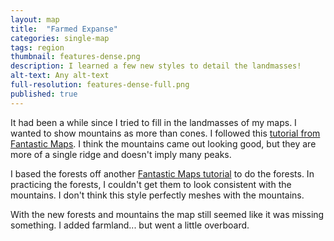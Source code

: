 ```yaml
---
layout: map
title:  "Farmed Expanse"
categories: single-map
tags: region
thumbnail: features-dense.png
description: I learned a few new styles to detail the landmasses!
alt-text: Any alt-text
full-resolution: features-dense-full.png
published: true
---
```


It had been a while since I tried to fill in the landmasses of my maps.
I wanted to show mountains as more than cones.
I followed this [tutorial from Fantastic Maps](http://www.fantasticmaps.com/2013/05/quick-mountain-tutorial/).
I think the mountains came out looking good, but they are more of a single ridge and doesn't imply many peaks.

I based the forests off another [Fantastic Maps tutorial](http://www.fantasticmaps.com/2015/01/how-to-draw-forested-hills-on-a-top-down-map) to do the forests.
In practicing the forests, I couldn't get them to look consistent with the mountains.
I don't think this style perfectly meshes with the mountains.

With the new forests and mountains the map still seemed like it was missing something.
I added farmland... but went a little overboard.
